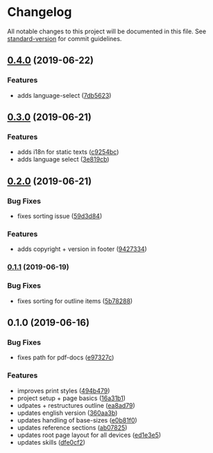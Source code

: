 # Changelog

All notable changes to this project will be documented in this file. See [standard-version](https://github.com/conventional-changelog/standard-version) for commit guidelines.

## [0.4.0](https://github.com/chunksnbits/portfolio/compare/v0.3.0...v0.4.0) (2019-06-22)


### Features

* adds language-select ([7db5623](https://github.com/chunksnbits/portfolio/commit/7db5623))



## [0.3.0](https://github.com/chunksnbits/portfolio/compare/v0.2.0...v0.3.0) (2019-06-21)


### Features

* adds i18n for static texts ([c9254bc](https://github.com/chunksnbits/portfolio/commit/c9254bc))
* adds language select ([3e819cb](https://github.com/chunksnbits/portfolio/commit/3e819cb))



## [0.2.0](https://github.com/chunksnbits/portfolio/compare/v0.1.1...v0.2.0) (2019-06-21)


### Bug Fixes

* fixes sorting issue ([59d3d84](https://github.com/chunksnbits/portfolio/commit/59d3d84))


### Features

* adds copyright + version in footer ([9427334](https://github.com/chunksnbits/portfolio/commit/9427334))



### [0.1.1](https://github.com/chunksnbits/portfolio/compare/v0.1.0...v0.1.1) (2019-06-19)


### Bug Fixes

* fixes sorting for outline items ([5b78288](https://github.com/chunksnbits/portfolio/commit/5b78288))



## 0.1.0 (2019-06-16)


### Bug Fixes

* fixes path for pdf-docs ([e97327c](https://github.com/chunksnbits/portfolio/commit/e97327c))


### Features

* improves print styles ([494b479](https://github.com/chunksnbits/portfolio/commit/494b479))
* project setup + page basics ([16a31b1](https://github.com/chunksnbits/portfolio/commit/16a31b1))
* udpates + restructures outline ([ea8ad79](https://github.com/chunksnbits/portfolio/commit/ea8ad79))
* updates english version ([360aa3b](https://github.com/chunksnbits/portfolio/commit/360aa3b))
* updates handling of base-sizes ([e0b81f0](https://github.com/chunksnbits/portfolio/commit/e0b81f0))
* updates reference sections ([ab07825](https://github.com/chunksnbits/portfolio/commit/ab07825))
* updates root page layout for all devices ([ed1e3e5](https://github.com/chunksnbits/portfolio/commit/ed1e3e5))
* updates skills ([dfe0cf2](https://github.com/chunksnbits/portfolio/commit/dfe0cf2))
